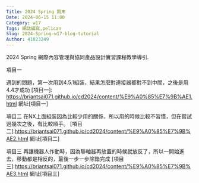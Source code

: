```yaml
---
Title: 2024 Spring 期末
Date: 2024-06-15 11:00
Category: w17
Tags: 網誌編寫,pelican
Slug: 2024-Spring-w17-blog-tutorial
Author: 41023249
---
```


2024 Spring 網際內容管理與協同產品設計實習課程教學導引.

<!-- PELICAN_END_SUMMARY -->

項目一

遇到的問題，第一次用到4.5.1組裝，結果怎麼對連接器都對不到中間，之後是用4.4才成功
[項目一]: <https://briantsai071.github.io/cd2024/content/%E9%A0%85%E7%9B%AE1.html>
網址[項目一]

項目二
在NX上面組裝因為比較少用的關係，所以用的時候比較不習慣，但在嘗試過幾次之後，有比較順手。
[項目二]:<https://briantsai071.github.io/cd2024/content/%E9%A0%85%E7%9B%AE2.html>
網址[項目二]

項目三
再讓機器人作動時，因為聯軸器再放置的時候就放反了，所以一開始進去，移動都是相反的，最後一步一步除錯完成
[項目三]:<https://briantsai071.github.io/cd2024/content/%E9%A0%85%E7%9B%AE3.html>
網址[項目三]

